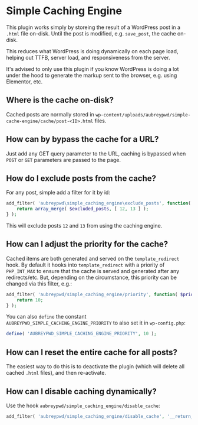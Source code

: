 # Simple Caching Engine

This plugin works simply by storeing the result of a WordPress post in a `.html` file on-disk. Until the post is modified, e.g. `save_post`, the cache on-disk.

This reduces what WordPress is doing dynamically on each page load, helping out TTFB, server load, and responsiveness from the server.

It's advised to only use this plugin if you know WordPress is doing a lot under the hood to generate the markup sent to the browser, e.g. using Elementor, etc.

## Where is the cache on-disk?

Cached posts are normally stored in `wp-content/uploads/aubreypwd/simple-cache-engine/cache/post-<ID>.html` files.

## How can by bypass the cache for a URL?

Just add any GET query parameter to the URL, caching is bypassed when `POST` or `GET` parameters are passed to the page.

## How do I exclude posts from the cache?

For any post, simple add a filter for it by id:

```php
add_filter( 'aubreypwd\simple_caching_engine\exclude_posts', function( $excluded_posts ) {
	return array_merge( $excluded_posts, [ 12, 13 ] );
} );
```

This will exclude posts `12` and `13` from using the caching engine.

## How can I adjust the priority for the cache?

Cached items are both generated and served on the `template_redirect` hook. By default it hooks into `template_redirect` with a priority of `PHP_INT_MAX` to ensure that the cache is served and generated after any redirects/etc. But, depending on the circumstance, this priority can be changed via this filter, e.g.:

```php
add_filter( 'aubreypwd/simple_caching_engine/priority', function( $priority ) {
	return 10;
} );
```

You can also `define` the constant `AUBREYPWD_SIMPLE_CACHING_ENGINE_PRIORITY` to also set it in `wp-config.php`:

```php
define( 'AUBREYPWD_SIMPLE_CACHING_ENGINE_PRIORITY', 10 );
```

## How can I reset the entire cache for all posts?

The easiest way to do this is to deactivate the plugin (which will delete all cached `.html` files), and then re-activate.

## How can I disable caching dynamically?

Use the hook `aubreypwd/simple_caching_engine/disable_cache`:

```php
add_filter( 'aubreypwd/simple_caching_engine/disable_cache', '__return_true' );
```